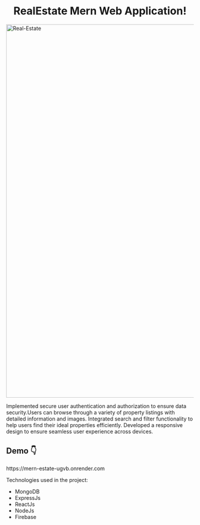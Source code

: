 <h1 align="center" id="title">RealEstate Mern Web Application! </h1>

<img src="https://socialify.git.ci/SagarWagdare/Real-Estate/image?language=1&name=1&owner=1&pattern=Solid&theme=Dark" alt="Real-Estate" width="1000" height="auto" />

<p id="description">Implemented secure user authentication and authorization to ensure data security.Users can browse through a variety of property listings with detailed information and images. Integrated search and filter functionality to help users find their ideal properties efficiently. Developed a responsive design to ensure seamless user experience across devices.</p>

<h2> Demo 👇</h2>
https://mern-estate-ugvb.onrender.com


Technologies used in the project:
*   MongoDB
*   ExpressJs
*   ReactJs
*   NodeJs
*   Firebase
